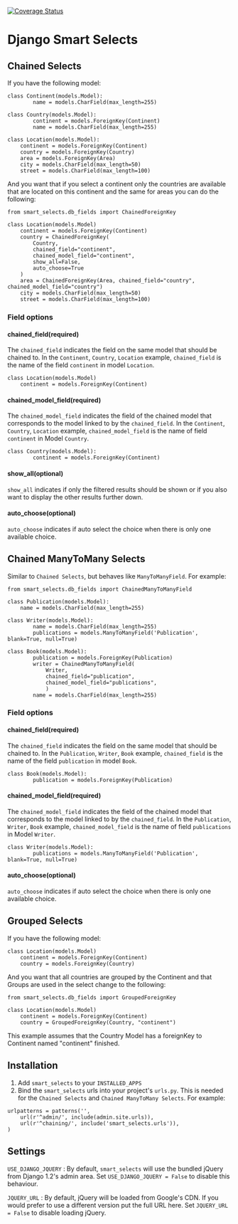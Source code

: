 [![Coverage Status](https://coveralls.io/repos/github/digi604/django-smart-selects/badge.svg?branch=master)](https://coveralls.io/github/digi604/django-smart-selects?branch=master)

# Django Smart Selects


## Chained Selects

If you have the following model:
```
class Continent(models.Model):
    	name = models.CharField(max_length=255)

class Country(models.Model):
    	continent = models.ForeignKey(Continent)
    	name = models.CharField(max_length=255)

class Location(models.Model):
	continent = models.ForeignKey(Continent)
	country = models.ForeignKey(Country)
	area = models.ForeignKey(Area)
	city = models.CharField(max_length=50)
	street = models.CharField(max_length=100)
```

And you want that if you select a continent only the countries are available that are located on this continent and the same for areas
you can do the following:
```
from smart_selects.db_fields import ChainedForeignKey 

class Location(models.Model)
	continent = models.ForeignKey(Continent)
	country = ChainedForeignKey(
		Country, 
		chained_field="continent",
		chained_model_field="continent", 
		show_all=False, 
		auto_choose=True
	)
	area = ChainedForeignKey(Area, chained_field="country", chained_model_field="country")
	city = models.CharField(max_length=50)
	street = models.CharField(max_length=100)
```
### Field options

#### chained_field(required)
The `chained_field` indicates the field on the same model that should be chained to.
In the `Continent`, `Country`, `Location` example, `chained_field` is the name of the field `continent` in model `Location`.
```
class Location(models.Model)
	continent = models.ForeignKey(Continent)
```

#### chained_model_field(required)
The `chained_model_field` indicates the field of the chained model that corresponds to the model linked to by the `chained_field`.
In the `Continent`, `Country`, `Location` example, `chained_model_field` is the name of field `continent` in Model `Country`.
```
class Country(models.Model):
    	continent = models.ForeignKey(Continent)
```

#### show_all(optional)
`show_all` indicates if only the filtered results should be shown or if you also want to display the other results further down.

#### auto_choose(optional)
`auto_choose` indicates if auto select the choice when there is only one available choice.


## Chained ManyToMany Selects
Similar to `Chained Selects`, but behaves like `ManyToManyField`. For example:
```
from smart_selects.db_fields import ChainedManyToManyField

class Publication(models.Model):
	name = models.CharField(max_length=255)

class Writer(models.Model):
    	name = models.CharField(max_length=255)
    	publications = models.ManyToManyField('Publication', blank=True, null=True)

class Book(models.Model):
    	publication = models.ForeignKey(Publication)
    	writer = ChainedManyToManyField(
        	Writer,
        	chained_field="publication",
        	chained_model_field="publications",
        	)
    	name = models.CharField(max_length=255)
```

### Field options

#### chained_field(required)
The `chained_field` indicates the field on the same model that should be chained to.
In the `Publication`, `Writer`, `Book` example, `chained_field` is the name of the field `publication` in model `Book`.
```
class Book(models.Model):
    	publication = models.ForeignKey(Publication)
```

#### chained_model_field(required)
The `chained_model_field` indicates the field of the chained model that corresponds to the model linked to by the `chained_field`.
In the `Publication`, `Writer`, `Book` example, `chained_model_field` is the name of field `publications` in Model `Writer`.
```
class Writer(models.Model):
    	publications = models.ManyToManyField('Publication', blank=True, null=True)
```

#### auto_choose(optional)
`auto_choose` indicates if auto select the choice when there is only one available choice.

    
## Grouped Selects

If you have the following model:
```
class Location(models.Model)
	continent = models.ForeignKey(Continent)
	country = models.ForeignKey(Country)
```		
And you want that all countries are grouped by the Continent and that <opt> Groups are used in the select change to the following:
```
from smart_selects.db_fields import GroupedForeignKey

class Location(models.Model)
	continent = models.ForeignKey(Continent)
	country = GroupedForeignKey(Country, "continent")
```		
This example assumes that the Country Model has a foreignKey to Continent named "continent"
finished.
	

## Installation

1. Add `smart_selects` to your `INSTALLED_APPS`
2. Bind the `smart_selects` urls into your project's `urls.py`. This is needed for the `Chained Selects` and `Chained ManyToMany Selects`. For example:
```
urlpatterns = patterns('',
    url(r'^admin/', include(admin.site.urls)),
    url(r'^chaining/', include('smart_selects.urls')),
)
```


## Settings

`USE_DJANGO_JQUERY`
:   By default, `smart_selects` will use the bundled jQuery from Django 1.2's
    admin area. Set `USE_DJANGO_JQUERY = False` to disable this behaviour.

`JQUERY_URL`
:   By default, jQuery will be loaded from Google's CDN. If you would prefer to
    use a different version put the full URL here. Set `JQUERY_URL = False` to disable loading jQuery.
